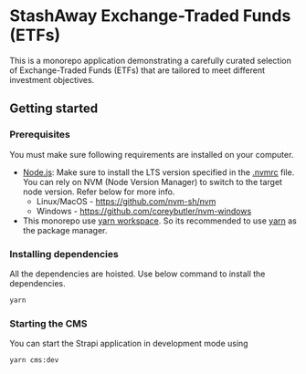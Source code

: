 # StashAway Exchange-Traded Funds (ETFs)

This is a monorepo application demonstrating a carefully curated selection of Exchange-Traded Funds (ETFs) that are tailored to meet different investment objectives.

## Getting started

### Prerequisites

You must make sure following requirements are installed on your computer.

- [Node.js](https://nodejs.org/): Make sure to install the LTS version specified in the [.nvmrc](./.nvmrc) file. You can rely on NVM (Node Version Manager) to switch to the target node version. Refer below for more info.
   - Linux/MacOS - https://github.com/nvm-sh/nvm
   - Windows - https://github.com/coreybutler/nvm-windows
- This monorepo use [yarn workspace](https://classic.yarnpkg.com/lang/en/docs/workspaces/). So its recommended to use [yarn](https://yarnpkg.com/getting-started/install) as the package manager.

### Installing dependencies

All the dependencies are hoisted. Use below command to install the dependencies.

```bash
yarn
```
### Starting the CMS

You can start the Strapi application in development mode using

```bash
yarn cms:dev
```
